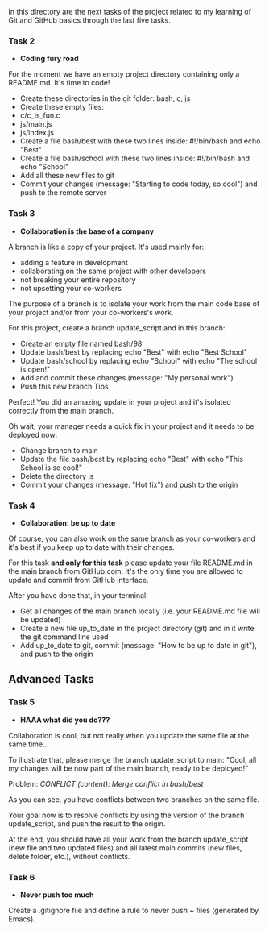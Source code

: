 In this directory are the next tasks of the project related to my learning of Git and GitHub basics through the last five tasks.

### **Task 2**
* **Coding fury road**

For the moment we have an empty project directory containing only a README.md. It's time to code!

* Create these directories in the git folder: bash, c, js
* Create these empty files:
 * c/c_is_fun.c
 * js/main.js
 * js/index.js
* Create a file bash/best with these two lines inside: #!/bin/bash and echo "Best"
* Create a file bash/school with these two lines inside: #!/bin/bash and echo "School"
* Add all these new files to git
* Commit your changes (message: "Starting to code today, so cool") and push to the remote server

### **Task 3**
* **Collaboration is the base of a company**

A branch is like a copy of your project. It's used mainly for:

* adding a feature in development
* collaborating on the same project with other developers
* not breaking your entire repository
* not upsetting your co-workers

The purpose of a branch is to isolate your work from the main code base of your project and/or from your co-workers's work.

For this project, create a branch update_script and in this branch:

* Create an empty file named bash/98
* Update bash/best by replacing echo "Best" with echo "Best School"
* Update bash/school by replacing echo "School" with echo "The school is open!"
* Add and commit these changes (message: "My personal work")
* Push this new branch Tips

Perfect! You did an amazing update in your project and  it's isolated correctly from the main branch.

Oh wait, your manager needs a quick fix in your project and it needs to be deployed now:

* Change branch to main
* Update the file bash/best by replacing echo "Best" with echo "This School is so cool!"
* Delete the directory js
* Commit your changes (message: "Hot fix") and push to the origin

### **Task 4**
* **Collaboration: be up to date**

Of course, you can also work on the same branch as your co-workers and it's best if you keep up to date with their changes.

For this task **and only for this task** please update your file README.md in the main branch from GitHub.com. It's the only time you are allowed to update and commit from GitHub interface.

After you have done that, in your terminal:

* Get all changes of the main branch locally (i.e. your README.md file will be updated)
* Create a new file up_to_date in the project directory (git) and in it write the git command line used
* Add up_to_date to git, commit (message: "How to be up to date in git"), and push to the origin


## Advanced Tasks

### **Task 5**
* **HAAA what did you do???**

Collaboration is cool, but not really when you update the same file at the same time...

To illustrate that, please merge the branch update_script to main: "Cool, all my changes will be now part of the main branch, ready to be deployed!"

Problem:
_CONFLICT (content): Merge conflict in bash/best_

As you can see, you have conflicts between two branches on the same file.

Your goal now is to resolve conflicts by using the version of the branch update_script, and push the result to the origin.

At the end, you should have all your work from the branch update_script (new file and two updated files) and all latest main commits (new files, delete folder, etc.), without conflicts.

### **Task 6**
* **Never push too much**

Create a .gitignore file and define a rule to never push ~ files (generated by Emacs).